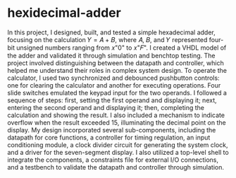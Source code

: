 # hexidecimal-adder

In this project, I designed, built, and tested a simple hexadecimal adder, focusing on the calculation 𝑌 = 𝐴 + 𝐵, where 𝐴, 𝐵, and 𝑌 represented four-bit unsigned numbers ranging from 𝑥"0" to 𝑥"𝐹". I created a VHDL model of the adder and validated it through simulation and benchtop testing. The project involved distinguishing between the datapath and controller, which helped me understand their roles in complex system design. To operate the calculator, I used two synchronized and debounced pushbutton controls: one for clearing the calculator and another for executing operations. Four slide switches emulated the keypad input for the two operands. I followed a sequence of steps: first, setting the first operand and displaying it; next, entering the second operand and displaying it; then, completing the calculation and showing the result. I also included a mechanism to indicate overflow when the result exceeded 15, illuminating the decimal point on the display. My design incorporated several sub-components, including the datapath for core functions, a controller for timing regulation, an input conditioning module, a clock divider circuit for generating the system clock, and a driver for the seven-segment display. I also utilized a top-level shell to integrate the components, a constraints file for external I/O connections, and a testbench to validate the datapath and controller through simulation.
